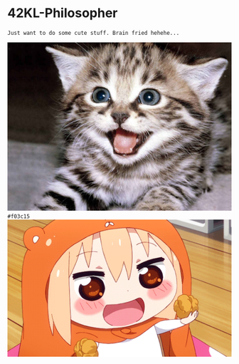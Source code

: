 # 42KL-Philosopher

```
Just want to do some cute stuff. Brain fried hehehe...
```
![test](images/1024px-Cute-kittens-12929201-1600-1200.jpg) `#f03c15`
![test](images/himouto.gif)
